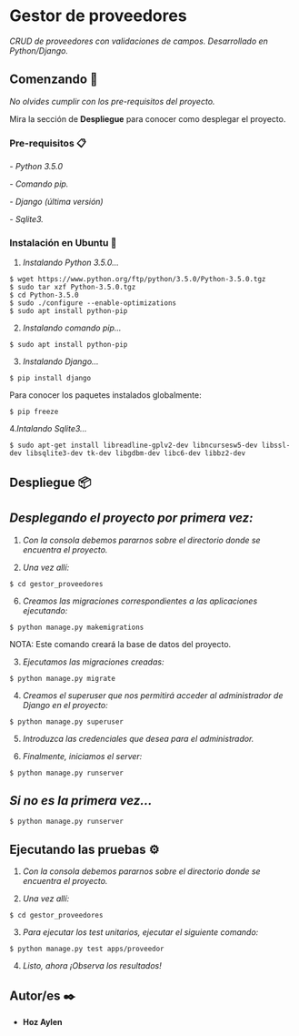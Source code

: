 # Gestor de proveedores

_CRUD de proveedores con validaciones de campos. Desarrollado en Python/Django._

## Comenzando 🚀

_No olvides cumplir con los pre-requisitos del proyecto._

Mira la sección de **Despliegue** para conocer como desplegar el proyecto.


### Pre-requisitos 📋

_- Python 3.5.0_

_- Comando pip._

_- Django (última versión)_

_- Sqlite3._

### Instalación en Ubuntu 🔧

1. _Instalando Python 3.5.0..._
```
$ wget https://www.python.org/ftp/python/3.5.0/Python-3.5.0.tgz
$ sudo tar xzf Python-3.5.0.tgz
$ cd Python-3.5.0
$ sudo ./configure --enable-optimizations
$ sudo apt install python-pip
```
2. _Instalando comando pip..._
```
$ sudo apt install python-pip
```
3. _Instalando Django..._
```
$ pip install django
```
Para conocer los paquetes instalados globalmente:
```
$ pip freeze
```
4._Intalando Sqlite3..._
```
$ sudo apt-get install libreadline-gplv2-dev libncursesw5-dev libssl-dev libsqlite3-dev tk-dev libgdbm-dev libc6-dev libbz2-dev
```

## Despliegue 📦

## _Desplegando el proyecto por primera vez:_
1. _Con la consola debemos pararnos sobre el directorio donde se encuentra el proyecto._

2. _Una vez allí:_
```
$ cd gestor_proveedores
```
6. _Creamos las migraciones correspondientes a las aplicaciones ejecutando:_
```
$ python manage.py makemigrations
```
NOTA: Este comando creará la base de datos del proyecto.

3. _Ejecutamos las migraciones creadas:_
```
$ python manage.py migrate
```
4. _Creamos el superuser que nos permitirá acceder al administrador de Django en el proyecto:_
```
$ python manage.py superuser
```
5. _Introduzca las credenciales que desea para el administrador._

7. _Finalmente, iniciamos el server:_
```
$ python manage.py runserver
```
## _Si no es la primera vez..._
```
$ python manage.py runserver
```

## Ejecutando las pruebas ⚙️

1. _Con la consola debemos pararnos sobre el directorio donde se encuentra el proyecto._

2. _Una vez allí:_
```
$ cd gestor_proveedores
```
3. _Para ejecutar los test unitarios, ejecutar el siguiente comando:_
```
$ python manage.py test apps/proveedor
```
4. _Listo, ahora ¡Observa los resultados!_

## Autor/es ✒️

* **Hoz Aylen**
